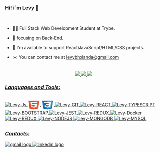 ### Hi! i´m Levy 👋

  &nbsp;

- 🧑‍🏫 Full Stack Web Development Student at Trybe.
- 🎯 focusing on Back-End. 
- 📄 I'm available to support React/JavaScript/HTML/CSS projects.
- ✉️ You can contact me at levybholanda@gmail.com


  ##

<div align="center">
  <a href="https://github.com/levyhb">
  <img height="140em" src="https://github-readme-stats.vercel.app/api?username=levyhb&show_icons=true&theme=dracula&include_all_commits=true&count_private=true"/>
  <img height="140em" src="https://github-readme-stats.vercel.app/api/top-langs/?username=levyhb&layout=compact&langs_count=7&theme=dracula"/>
    <img heigh height="140em" src="https://github-readme-streak-stats.herokuapp.com/?user=levyhb&theme=dark&fire=2FC18C&ring=2FC18C&background=1A1D21&currStreakLabel=2FC18C"/>
</div>

   
### *Languages and Tools:* 
  
  <div style="display: inline_block"><br>
  <img align="center" alt="Levy-Js" height="30" width="40" src="https://cdn.jsdelivr.net/gh/devicons/devicon/icons/javascript/javascript-original.svg">
  <img align="center" alt="Levy-HTML" height="30" width="40" src="https://raw.githubusercontent.com/devicons/devicon/master/icons/html5/html5-original.svg">
  <img align="center" alt="Levy-CSS" height="30" width="40" src="https://raw.githubusercontent.com/devicons/devicon/master/icons/css3/css3-original.svg">  <img align="center" alt="Levy-GIT" height="50" width="60" src="https://cdn.jsdelivr.net/gh/devicons/devicon/icons/git/git-original-wordmark.svg" />
  <img align="center" alt="Levy-REACT" height="30" width="40" src="https://cdn.jsdelivr.net/gh/devicons/devicon/icons/react/react-original.svg" />
  <img align="center" alt="Levy-TYPESCRIPT" height="30" width="40" src="https://cdn.jsdelivr.net/gh/devicons/devicon/icons/typescript/typescript-original.svg" />
  <img align="center" alt="Levy-BOOTSTRAP" height="30" width="40" src="https://cdn.jsdelivr.net/gh/devicons/devicon/icons/bootstrap/bootstrap-original.svg" />
  <img align="center" alt="Levy-JEST" height="30" width="40" src="https://cdn.jsdelivr.net/gh/devicons/devicon/icons/jest/jest-plain.svg" />
  <img align="center" alt="Levy-REDUX" height="30" width="40" src="https://cdn.jsdelivr.net/gh/devicons/devicon/icons/redux/redux-original.svg" />
  <img align="center" alt="Levy-Docker" height="30" width="40" src="https://cdn.jsdelivr.net/gh/devicons/devicon/icons/docker/docker-plain-wordmark.svg" />
  <img align="center" alt="Levy-REDUX" height="30" width="40" src="https://cdn.jsdelivr.net/gh/devicons/devicon/icons/tailwindcss/tailwindcss-plain.svg" />
  <img align="center" alt="Levy-NODEJS" height="30" width="40" src="https://cdn.jsdelivr.net/gh/devicons/devicon/icons/nodejs/nodejs-plain-wordmark.svg" />
  <img align="center" alt="Levy-MONGODB" height="30" width="40" src="https://cdn.jsdelivr.net/gh/devicons/devicon/icons/mongodb/mongodb-original-wordmark.svg" />
  <img align="center" alt="Levy-MYSQL" height="30" width="40" src="https://cdn.jsdelivr.net/gh/devicons/devicon/icons/mysql/mysql-original-wordmark.svg" />
    
  </div>
  
  ##
  
### *Contacts:* 

  <a href="mailto:levybholanda@gmail.com" target="_blank">
      <img src="https://img.shields.io/static/v1?message=Gmail&logo=gmail&label=&color=282A36&logoColor=7ED956&labelColor=&style=for-the-badge" height="30" alt="gmail logo"  />
    </a>
    <a href="https://www.linkedin.com/in/levy-bezerra-holanda/" target="_blank">
      <img src="https://img.shields.io/static/v1?message=LinkedIn&logo=linkedin&label=&color=282A36&logoColor=7ED956&labelColor=&style=for-the-badge" height="30" alt="linkedin logo"  />
    </a>
